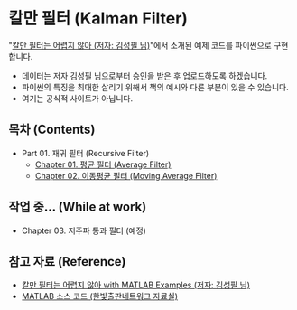 # 칼만 필터 (Kalman Filter)
"[칼만 필터는 어렵지 않아 (저자: 김성필 님)](http://www.hanbit.co.kr/store/books/look.php?p_code=B4956047798)"에서 소개된 예제 코드를 파이썬으로 구현합니다.

* 데이터는 저자 김성필 님으로부터 승인을 받은 후 업로드하도록 하겠습니다.
* 파이썬의 특징을 최대한 살리기 위해서 책의 예시와 다른 부분이 있을 수 있습니다.
* 여기는 공식적 사이트가 아닙니다.

## 목차 (Contents)
* Part 01. 재귀 필터 (Recursive Filter)
  + [Chapter 01. 평균 필터 (Average Filter)](./Ch01.AverageFilter)
  + [Chapter 02. 이동평균 필터 (Moving Average Filter)](./Ch02.MovingAverageFilter)

## 작업 중... (While at work)
* Chapter 03. 저주파 통과 필터 (예정)

## 참고 자료 (Reference)
* [칼만 필터는 어렵지 않아 with MATLAB Examples (저자: 김성필 님)](http://www.hanbit.co.kr/store/books/look.php?p_code=B4956047798)
* [MATLAB 소스 코드 (한빛출판네트워크 자료실)](http://www.hanbit.co.kr/support/supplement_list.html)
